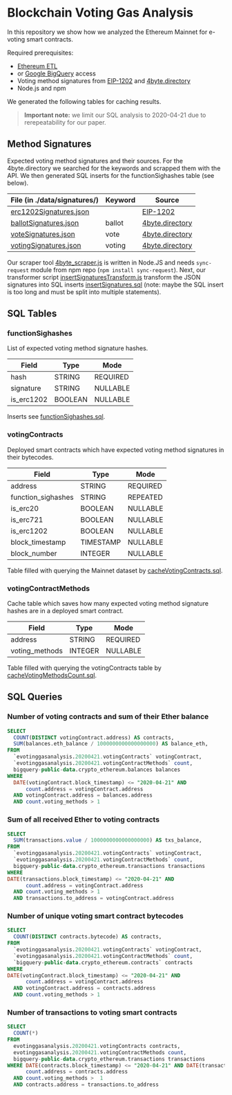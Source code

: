 # Blockchain Voting Gas Analysis

In this repository we show how we analyzed the Ethereum Mainnet for e-voting smart contracts.

Required prerequisites:
- [Ethereum ETL](https://github.com/blockchain-etl/ethereum-etl)
- or [Google BigQuery](https://console.cloud.google.com) access
- Voting method signatures from [EIP-1202](http://github.com/ethereum/EIPs/blob/master/EIPS/eip-1202.md) and [4byte.directory](http://4byte.directory)
- Node.js and npm

We generated the following tables for caching results.

> **Important note:** we limit our SQL analysis to 2020-04-21 due to rerepeatability for our paper.

## Method Signatures
Expected voting method signatures and their sources. For the 4byte.directory we searched for the keywords and scrapped them with the API. We then generated SQL inserts for the functionSighashes table (see below).

| File (in ./data/signatures/)                                       | Keyword | Source                                     |
|--------------------------------------------------------------------|---------|--------------------------------------------|
| [erc1202Signatures.json](./data/signatures/erc1202Signatures.json) |         | [EIP-1202](http://github.com/ethereum/EIPs/blob/master/EIPS/eip-1202.md)         |
| [ballotSignatures.json](./data/signatures/ballotSignatures.json)   | ballot  | [4byte.directory](http://4byte.directory)  |
| [voteSignatures.json](./data/signatures/voteSignatures.json)       | vote    | [4byte.directory](http://4byte.directory)  |
| [votingSignatures.json](./data/signatures/votingSignatures.json)   | voting  | [4byte.directory](http://4byte.directory)  |

Our scraper tool [4byte_scraper.js](./script/4byte_scraper.js) is written in Node.JS and needs ```sync-request``` module from npm repo (```npm install sync-request```). Next, our transformer script [insertSignaturesTransform.js](./script/insertSignaturesTransform.js) transform the JSON signatures into SQL inserts [insertSignatures.sql](./data/sql/insertSignatures.sql) (note: maybe the SQL insert is too long and must be split into multiple statements).

## SQL Tables
### functionSighashes
List of expected voting method signature hashes.

| Field      | Type    | Mode     |
|------------|---------|----------|
| hash       | STRING  | REQUIRED |
| signature  | STRING  | NULLABLE |
| is_erc1202 | BOOLEAN | NULLABLE |

Inserts see [functionSighashes.sql](./data/sql/insertSignatures.sql).

### votingContracts
Deployed smart contracts which have expected voting method signatures in their bytecodes.

| Field              | Type      | Mode     |
|--------------------|-----------|----------|
| address            | STRING    | REQUIRED |
| function_sighashes | STRING    | REPEATED |
| is_erc20           | BOOLEAN   | NULLABLE |
| is_erc721          | BOOLEAN   | NULLABLE |
| is_erc1202         | BOOLEAN   | NULLABLE |
| block_timestamp    | TIMESTAMP | NULLABLE |
| block_number       | INTEGER   | NULLABLE |

Table filled with querying the Mainnet dataset by [cacheVotingContracts.sql](./data/sql/cacheVotingContracts.sql).

### votingContractMethods
Cache table which saves how many expected voting method signature hashes are in a deployed smart contract.

| Field          | Type    | Mode     |
|----------------|---------|----------|
| address        | STRING  | REQUIRED |
| voting_methods | INTEGER | NULLABLE |

Table filled with querying the votingContracts table by [cacheVotingMethodsCount.sql](./data/sql/cacheVotingMethodsCount.sql).

## SQL Queries
### Number of voting contracts and sum of their Ether balance
```sql
SELECT
  COUNT(DISTINCT votingContract.address) AS contracts,
  SUM(balances.eth_balance / 1000000000000000000) AS balance_eth,
FROM
  `evotinggasanalysis.20200421.votingContracts` votingContract,
  `evotinggasanalysis.20200421.votingContractMethods` count,
  bigquery-public-data.crypto_ethereum.balances balances
WHERE
  DATE(votingContract.block_timestamp) <= "2020-04-21" AND 
      count.address = votingContract.address
  AND votingContract.address = balances.address
  AND count.voting_methods > 1
```

### Sum of all received Ether to voting contracts
```sql
SELECT
  SUM(transactions.value / 1000000000000000000) AS txs_balance,
FROM
  `evotinggasanalysis.20200421.votingContracts` votingContract,
  `evotinggasanalysis.20200421.votingContractMethods` count,
  bigquery-public-data.crypto_ethereum.transactions transactions
WHERE
DATE(transactions.block_timestamp) <= "2020-04-21" AND
      count.address = votingContract.address
  AND count.voting_methods > 1
  AND transactions.to_address = votingContract.address
```

### Number of unique voting smart contract bytecodes
```sql
SELECT
  COUNT(DISTINCT contracts.bytecode) AS contracts,
FROM
  `evotinggasanalysis.20200421.votingContracts` votingContract,
  `evotinggasanalysis.20200421.votingContractMethods` count,
  `bigquery-public-data.crypto_ethereum.contracts` contracts
WHERE
DATE(votingContract.block_timestamp) <= "2020-04-21" AND
      count.address = votingContract.address
  AND votingContract.address = contracts.address
  AND count.voting_methods > 1
```

### Number of transactions to voting smart contracts
```sql
SELECT 
  COUNT(*) 
FROM 
  evotinggasanalysis.20200421.votingContracts contracts,
  evotinggasanalysis.20200421.votingContractMethods count,
  bigquery-public-data.crypto_ethereum.transactions transactions
WHERE DATE(contracts.block_timestamp) <= "2020-04-21" AND DATE(transactions.block_timestamp) <= "2020-04-21" AND
      count.address = contracts.address
  AND count.voting_methods >  1
  AND contracts.address = transactions.to_address
```
